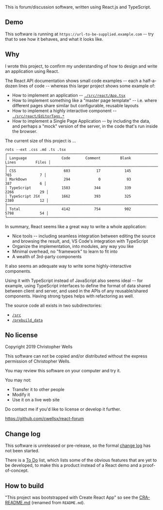 This is forum/discussion software, written using React.js and TypeScript.

## Demo

This software is running at `https://url-to-be-supplied.example.com` --
try that to see how it behaves, and what it looks like.

## Why

I wrote this project, to confirm my understanding of how to design and write an application using React.

The React API documentation shows small code examples --
each a half-a-dozen lines of code -- whereas this larger project shows some example of:

- How to implement an application
  -- [`./src/react/App.tsx`](./src/react/App.tsx)
- How to implement something like a "master page template"
  -- i.e. where different pages share similar but configurable, reusable layouts
- How to implement a highly interactive component
  -- [`./src/react/EditorTags.*`](./src/react/EDITORTAGS.md)
- How to implement a Single Page Application
  -- by including the data, and perhaps a "mock" version of the server, in the code that's run inside the browser.

The current size of this project is ...

```
rots --ext .css .md .ts .tsx
┌──────────────────────────────────────────────────────────────────────────────────────┐
│ Language                Code       Comment         Blank         Lines         Files │
├──────────────────────────────────────────────────────────────────────────────────────┤
│ CSS                      603            17           145           765             7 │
│ MarkDown                 294             0            93           387             6 │
│ TypeScript              1583           344           339          2266            29 │
│ TypeScript JSX          1662           393           325          2380            12 │
├──────────────────────────────────────────────────────────────────────────────────────┤
│ Total                   4142           754           902          5798            54 │
└──────────────────────────────────────────────────────────────────────────────────────┘
```

In summary, React seems like a great way to write a whole application:

- Nice tools -- including seamless integration between editing the source and browsing the result,
and, VS Code's integration with TypeScript
- Organize the implementation, into modules, any way you like
- Minimal overhead, no "framework" to learn to fit into
- A wealth of 3rd-party components

It also seems an adequate way to write some highly-interactive components.

Using it with TypeScript instead of JavaScript also seems ideal -- for example,
using TypeScript interfaces to define the format of data shared  between client and server,
and used in the APIs of any reusable/shared components.
Having strong types helps with refactoring as well.

The source code all exists in two subdirectories:

- [`/src`](./src)
- [`/prebuild_data`](./prebuild_data)

## No license

Copyright 2019 Christopher Wells

This software can not be copied and/or distributed without the express permission of Christopher Wells.

You may review this software on your computer and try it.

You may not:

- Transfer it to other people
- Modify it
- Use it on a live web site

Do contact me if you'd like to license or develop it further.

https://github.com/cwellsx/react-forum

## Change log

This software is unreleased or pre-release, so the formal [change log](./CHANGELOG.md) has not been started.

There is a [To Do](./TODO.md) list, which lists some of the obvious features that are yet to be developed,
to make this a product instead of a React demo and a proof-of-concept.

## How to build

"This project was bootstrapped with Create React App" so see
the [CRA-README.md](./CRA-README.md) (renamed from `README.md`).
